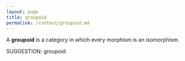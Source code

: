 ```yaml
---
layout: page
title: groupoid
permalink: /context/groupoid.md
---
```

 A **groupoid** is a category in which every morphism is an isomorphism.


SUGGESTION: groupoid